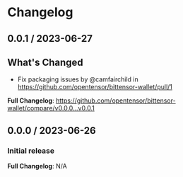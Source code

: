 # Changelog

## 0.0.1 / 2023-06-27

## What's Changed
* Fix packaging issues by @camfairchild in https://github.com/opentensor/bittensor-wallet/pull/1

**Full Changelog**: https://github.com/opentensor/bittensor-wallet/compare/v0.0.0...v0.0.1


## 0.0.0 / 2023-06-26

### Initial release

**Full Changelog**: N/A
